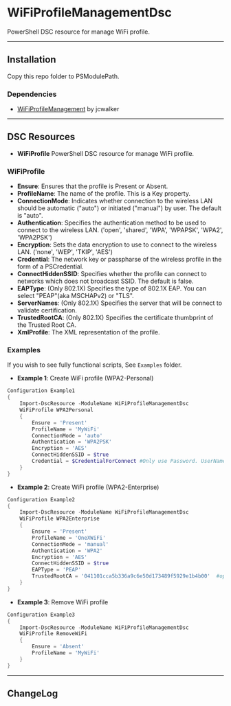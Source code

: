 WiFiProfileManagementDsc
====

PowerShell DSC resource for manage WiFi profile.

----
## Installation
Copy this repo folder to PSModulePath.
<!-- You can install from [PowerShell Gallery](https://www.powershellgallery.com/packages/WiFiProfileManagementDsc/).
```Powershell
Install-Module -Name WiFiProfileManagementDsc
``` -->

### Dependencies
* [WiFiProfileManagement](https://github.com/jcwalker/WiFiProfileManagement) by jcwalker

----
## DSC Resources
* **WiFiProfile** PowerShell DSC resource for manage WiFi profile.

### WiFiProfile
* **Ensure**: Ensures that the profile is Present or Absent.
* **ProfileName**: The name of the profile. This is a Key property.
* **ConnectionMode**: Indicates whether connection to the wireless LAN should be automatic ("auto") or initiated ("manual") by user. The default is "auto".
* **Authentication**: Specifies the authentication method to be used to connect to the wireless LAN. ('open', 'shared', 'WPA', 'WPAPSK', 'WPA2', 'WPA2PSK')
* **Encryption**: Sets the data encryption to use to connect to the wireless LAN. ('none', 'WEP', 'TKIP', 'AES')
* **Credential**: The network key or passpharse of the wireless profile in the form of a PSCredential.
* **ConnectHiddenSSID**: Specifies whether the profile can connect to networks which does not broadcast SSID. The default is false.
* **EAPType**: (Only 802.1X) Specifies the type of 802.1X EAP. You can select "PEAP"(aka MSCHAPv2) or "TLS".
* **ServerNames**: (Only 802.1X) Specifies the server that will be connect to validate certification.
* **TrustedRootCA**: (Only 802.1X) Specifies the certificate thumbprint of the Trusted Root CA.
* **XmlProfile**: The XML representation of the profile.


### Examples
If you wish to see fully functional scripts, See `Examples` folder.

+ **Example 1**: Create WiFi profile (WPA2-Personal)
```Powershell
Configuration Example1
{
    Import-DscResource -ModuleName WiFiProfileManagementDsc
    WiFiProfile WPA2Personal
    {
        Ensure = 'Present'
        ProfileName = 'MyWiFi'
        ConnectionMode = 'auto'
        Authentication = 'WPA2PSK'
        Encryption = 'AES'
        ConnectHiddenSSID = $true
        Credential = $CredentialForConnect #Only use Password. UserName will be ignored.
    }
}
```

+ **Example 2**: Create WiFi profile (WPA2-Enterprise)
```Powershell
Configuration Example2
{
    Import-DscResource -ModuleName WiFiProfileManagementDsc
    WiFiProfile WPA2Enterprise
    {
        Ensure = 'Present'
        ProfileName = 'OneXWiFi'
        ConnectionMode = 'manual'
        Authentication = 'WPA2'
        Encryption = 'AES'
        ConnectHiddenSSID = $true
        EAPType = 'PEAP'
        TrustedRootCA = '041101cca5b336a9c6e50d173489f5929e1b4b00'  #optinal
    }
}
```

+ **Example 3**: Remove WiFi profile
```Powershell
Configuration Example3
{
    Import-DscResource -ModuleName WiFiProfileManagementDsc
    WiFiProfile RemoveWiFi
    {
        Ensure = 'Absent'
        ProfileName = 'MyWiFi'
    }
}
```

----
## ChangeLog
